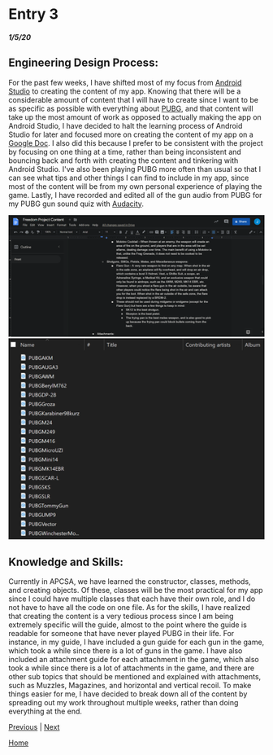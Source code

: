 # Entry 3
##### 1/5/20

## Engineering Design Process:
For the past few weeks, I have shifted most of my focus from [Android Studio](https://developer.android.com/docs) to creating the content of my app. Knowing that there will be a considerable amount of content that I will have to create since I want to be as specific as possible with everything about [PUBG](https://documentation.pubg.com/en/index.html), and that content will take up the most amount of work as opposed to actually making the app on Android Studio, I have decided to halt the learning process of Android Studio for later and focused more on creating the content of my app on a [Google Doc](https://www.google.com/docs/about/). I also did this because I prefer to be consistent with the project by focusing on one thing at a time, rather than being inconsistent and bouncing back and forth with creating the content and tinkering with Android Studio. I've also been playing PUBG more often than usual so that I can see what tips and other things I can find to include in my app, since most of the content will be from my own personal experience of playing the game. Lastly, I have recorded and edited all of the gun audio from PUBG for my PUBG gun sound quiz with [Audacity](https://www.audacityteam.org/help/documentation/). 

![doc](../doc.png)
![audio](../audio.png)

## Knowledge and Skills:
Currently in APCSA, we have learned the constructor, classes, methods, and creating objects. Of these, classes will be the most practical for my app since I could have multiple classes that each have their own role, and I do not have to have all the code on one file. As for the skills, I have realized that creating the content is a very tedious process since I am being extremely specific will the guide, almost to the point where the guide is readable for someone that have never played PUBG in their life. For instance, in my guide, I have included a gun guide for each gun in the game, which took a while since there is a lot of guns in the game. I have also included an attachment guide for each attachment in the game, which also took a while since there is a lot of attachments in the game, and there are other sub topics that should be mentioned and explained with attachments, such as Muzzles, Magazines, and horizontal and vertical recoil. To make things easier for me, I have decided to break down all of the content by spreading out my work throughout multiple weeks, rather than doing everything at the end.


[Previous](entry02.md) | [Next](entry04.md)

[Home](../README.md)